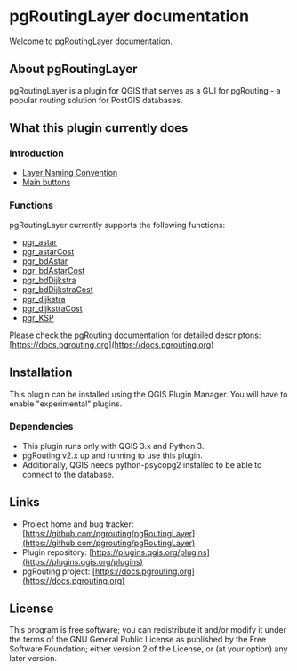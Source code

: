 # pgRoutingLayer documentation

Welcome to pgRoutingLayer documentation.

## About pgRoutingLayer

pgRoutingLayer is a plugin for QGIS that serves as a GUI for pgRouting - a popular routing solution for PostGIS databases.

## What this plugin currently does

### Introduction

- [Layer Naming Convention](intro/layer_naming_convention.md)
- [Main buttons](intro/buttons.md)

### Functions

pgRoutingLayer currently supports the following functions:

- [pgr_astar](functions/pgr_astar.md)
- [pgr_astarCost](functions/pgr_astarCost.md)
- [pgr_bdAstar](functions/pgr_bdAstar.md)
- [pgr_bdAstarCost](functions/pgr_bdAstarCost.md)
- [pgr_bdDijkstra](functions/pgr_bdDijkstra.md)
- [pgr_bdDijkstraCost](functions/pgr_bdDijkstraCost.md)
- [pgr_dijkstra](functions/pgr_dijkstra.md)
- [pgr_dijkstraCost](functions/pgr_dijkstraCost.md)
- [pgr_KSP](functions/pgr_KSP.md)

Please check the pgRouting documentation for detailed descriptons: [https://docs.pgrouting.org](https://docs.pgrouting.org)

## Installation

This plugin can be installed using the QGIS Plugin Manager. You will have to enable "experimental" plugins.

### Dependencies

- This plugin runs only with QGIS 3.x and Python 3.
- pgRouting v2.x up and running to use this plugin.
- Additionally, QGIS needs python-psycopg2 installed to be able to connect to the database.

## Links

- Project home and bug tracker: [https://github.com/pgrouting/pgRoutingLayer](https://github.com/pgrouting/pgRoutingLayer)
- Plugin repository: [https://plugins.qgis.org/plugins](https://plugins.qgis.org/plugins)
- pgRouting project: [https://docs.pgrouting.org](https://docs.pgrouting.org)

## License

This program is free software; you can redistribute it and/or modify it under the terms of the GNU General Public License as published by the Free Software Foundation; either version 2 of the License, or (at your option) any later version.
